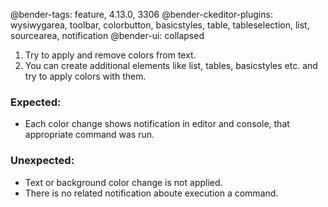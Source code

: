 @bender-tags: feature, 4.13.0, 3306
@bender-ckeditor-plugins: wysiwygarea, toolbar, colorbutton, basicstyles, table, tableselection, list, sourcearea, notification
@bender-ui: collapsed

1. Try to apply and remove colors from text.
2. You can create additional elements like list, tables, basicstyles etc. and try to apply colors with them.

### Expected:
* Each color change shows notification in editor and console, that appropriate command was run.

### Unexpected:
* Text or background color change is not applied.
* There is no related notification aboute execution a command.
